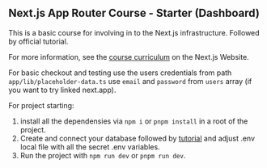 ## Next.js App Router Course - Starter (Dashboard)

This is a basic course for involving in to the Next.js infrastructure. Followed by official tutorial.

For more information, see the [course curriculum](https://nextjs.org/learn) on the Next.js Website.

For basic checkout and testing use the users credentials from path `app/lib/placeholder-data.ts` use `email` and `password` from `users` array (if you want to try linked next.app).

For project starting:

1. install all the dependensies via `npm i` or `pnpm install` in a root of the project.
2. Create and connect your database followed by [tutorial](https://nextjs.org/learn/dashboard-app/setting-up-your-database) and adjust .env local file with all the secret .env variables.
3. Run the project with `npm run dev` or `pnpm run dev`.
